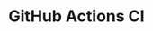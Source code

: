# GitHub Actions CI




































































































































































































































































































































































































































































































































































































































































































































































































































































































































































































































































































































































































































































































































































































































































































































































































































































































































































































































































































































































































































































































































































































































































































































































































































































































